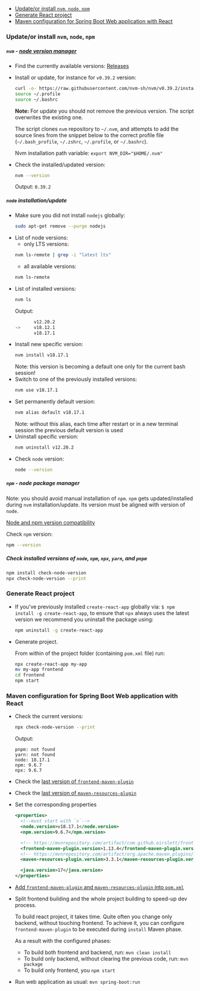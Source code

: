 * [Update/or install `nvm`, `node`, `npm`](#updateor-install-nvm-node-npm)
* [Generate React project](#generate-react-project)
* [Maven configuration for Spring Boot Web application with React](#maven-configuration-for-spring-boot-web-application-with-react)

### Update/or install `nvm`, `node`, `npm`

##### `nvm` - [node version manager](https://github.com/nvm-sh/nvm)

* Find the currently available versions: [Releases](https://github.com/nvm-sh/nvm/releases)
* Install or update, for instance for `v0.39.2` version:
  ```bash
  curl -o- https://raw.githubusercontent.com/nvm-sh/nvm/v0.39.2/install.sh | bash
  source ~/.profile
  source ~/.bashrc
  ```
  **Note:** For update you should not remove the previous version. The script overwrites the existing one.

  The script clones `nvm` repository to `~/.nvm`, and attempts to add the source lines from the snippet below 
  to the correct profile file (`~/.bash_profile`, `~/.zshrc`, `~/.profile`, or `~/.bashrc`).
  
  Nvm installation path variable: `export NVM_DIR="$HOME/.nvm"`
* Check the installed/updated version: 
  ```bash
  nvm --version
  ```
  Output: `0.39.2`

##### `node` installation/update

* Make sure you did not install `nodejs` globally:
  ```bash
  sudo apt-get remove --purge nodejs
  ```
* List of node versions:
  * only LTS versions: 
  ```bash
  nvm ls-remote | grep -i "latest lts"
  ```
  * all available versions: 
  ```bash 
  nvm ls-remote
  ```
* List of installed versions:
  ```bash
  nvm ls
  ```
  Output:
  ```bash
         v12.20.2
  ->     v18.12.1
         v18.17.1
  ```
* Install new specific version:
  ```bash
  nvm install v18.17.1
  ```
  Note: this version is becoming a default one only for the current bash session!
* Switch to one of the previously installed versions:
  ```bash
  nvm use v18.17.1
  ```
* Set permanently default version:
  ```bash
  nvm alias default v18.17.1
  ```
  Note: without this alias, each time after restart or in a new terminal session the previous default version is used
* Uninstall specific version:
  ```bash
  nvm uninstall v12.20.2
  ```
* Check `node` version:
  ```bash
  node --version 
  ```
  
##### `npm` - node package manager

Note: you should avoid manual installation of `npm`.
`npm` gets updated/installed during `nvm` installation/update.
Its version must be aligned with version of `node`.

[Node and npm version compatibility](https://nodejs.org/en/download/releases/)

Check `npm` version:
```bash
npm --version
```

##### Check installed versions of `node`, `npm`, `npx`, `yarn`, and `pnpm`
```bash
npm install check-node-version
npx check-node-version --print
```

### Generate React project

* If you've previously installed `create-react-app` globally via: `$ npm install -g create-react-app`,
  to ensure that `npx` always uses the latest version we recommend you uninstall the package using:
  ```bash
  npm uninstall -g create-react-app
  ```
* Generate project. 

  From within of the project folder (containing `pom.xml` file) run:
  ```bash
  npx create-react-app my-app
  mv my-app frontend
  cd frontend
  npm start
  ```

### Maven configuration for Spring Boot Web application with React

* Check the current versions:
  ```bash
  npx check-node-version --print
  ```
  Output:
  ```text
  pnpm: not found
  yarn: not found
  node: 18.17.1
  npm: 9.6.7
  npx: 9.6.7
  ```
* Check the [last version of `frontend-maven-plugin`](https://mvnrepository.com/artifact/com.github.eirslett/frontend-maven-plugin)
* Check the [last version of `maven-resources-plugin`](https://mvnrepository.com/artifact/org.apache.maven.plugins/maven-resources-plugin)
* Set the corresponding properties
  ```pom.xml
  <properties>
    <!--must start with `v`-->
    <node.version>v18.17.1</node.version> 
    <npm.version>9.6.7</npm.version>

    <!-- https://mvnrepository.com/artifact/com.github.eirslett/frontend-maven-plugin -->
    <frontend-maven-plugin.version>1.13.4</frontend-maven-plugin.version>
    <!-- https://mvnrepository.com/artifact/org.apache.maven.plugins/maven-resources-plugin -->
    <maven-resources-plugin.version>3.3.1</maven-resources-plugin.version>

    <java.version>17</java.version>
  </properties>
  ```
* [Add `frontend-maven-plugin` and `maven-resources-plugin` into `pom.xml`](pom.xml)
* Split frontend building and the whole project building to speed-up dev process.

  To build react project, it takes time. Quite often you change only backend, without touching frontend.
  To achieve it, you can configure `frontend-maven-plugin` to be executed during `install` Maven phase.
 
  As a result with the configured phases:
  * To build both frontend and backend, run: `mvn clean install`
  * To build only backend, without clearing the previous code, run: `mvn package`
  * To build only frontend, you `npm start`
* Run web application as usual: `mvn spring-boot:run`